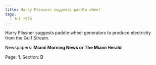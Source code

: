 ```yaml
---  
title: Harry Plissner suggests paddle wheel  
tags:  
  - Jul 1978  
---  
```

  
Harry Plissner suggests paddle wheel generators to produce electricity from the Gulf Stream.  
  
Newspapers: **Miami Morning News or The Miami Herald**  
  
Page: **1**, Section: **D** 
